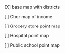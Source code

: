 [X] base map with districts

[ ] Chor map of income

[ ] Grocery store point map

[ ] Hospital point map

[ ] Public school point map



